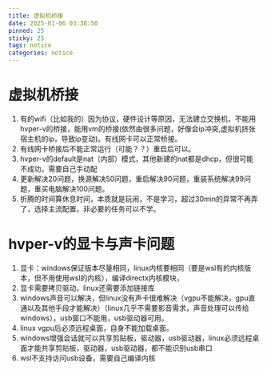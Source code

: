 ```yaml
---
title: 虚拟机桥接
date: 2025-01-06 03:38:50
pinned: 25
sticky: 25
tags: notice
categories: notice
---
```

# 虚拟机桥接
1. 有的wifi（比如我的）因为协议，硬件设计等原因，无法建立交换机，不能用hvper-v的桥接，能用vm的桥接(依然由很多问题，好像会ip冲突,虚拟机挤张宿主机的ip，导致ip变动)。有线网卡可以正常桥接。
2. 有线网卡桥接后不能正常运行（可能？？）重启后可以。
3. hvper-v的default是nat（内部）模式，其他新建的nat都是dhcp，但很可能不成功，需要自己手动配
4. 更新解决20问题，换源解决50问题，重启解决90问题，重装系统解决99问题，重买电脑解决100问题。
5. 折腾的时间算休息时间，本质就是玩闹，不是学习，超过30min的异常不再弄了，选择主流配置，非必要的任务可以不学。

# hvper-v的显卡与声卡问题
1. 显卡：windows保证版本尽量相同，linux内核要相同（要是wsl有的内核版本，但不用使用wsl的内核），编译directx内核模块，
2. 显卡需要拷贝驱动，linux还需要添加链接库
3. windows声音可以解决，但linux没有声卡很难解决（vgpu不能解决，gpu直通以及其他手段才能解决）（linux几乎不需要影音需求，声音处理可以传给windows），usb窗口不能用，usb驱动器可用。
4. linux vgpu后必须远程桌面，自身不能加载桌面。
5. windows增强会话就可以共享剪贴板，驱动器，usb驱动器，linux必须远程桌面才能共享剪贴板，驱动器，usb驱动器，都不能识别usb串口
6. wsl不支持访问usb设备，需要自己编译内核